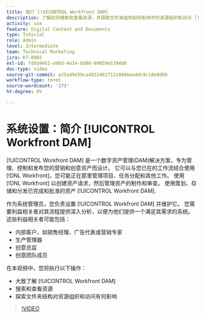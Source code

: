 ```yaml
---
title: 简介 [!UICONTROL Workfront DAM]
description: 了解如何搜索和查看资源，并探索文件夹结构如何影响中的资源组织和访问 [!UICONTROL Workfront DAM].
activity: use
feature: Digital Content and Documents
type: Tutorial
role: Admin
level: Intermediate
team: Technical Marketing
jira: KT-8965
exl-id: fdda9461-e96d-4e34-8d80-99059e5394b0
doc-type: video
source-git-commit: a25a49e59ca483246271214886ea4dc9c10e8d66
workflow-type: tm+mt
source-wordcount: '173'
ht-degree: 0%

---
```


# 系统设置：简介 [!UICONTROL Workfront DAM]

[!UICONTROL Workfront DAM] 是一个数字资产管理(DAM)解决方案，专为管理、控制和发布您的营销和创意资产而设计。 它可以与您已在的工作流结合使用 [!DNL Workfront]，您可能正在那里管理项目、任务分配和其他工作。 使用 [!DNL Workfront] 以创建资产请求，然后管理资产的制作和审查。 使用策划、存储和分发已完成和批准的资产 [!UICONTROL Workfront DAM].


作为系统管理员，您负责设置 [!UICONTROL Workfront DAM] 并维护它。 您需要利益相关者对其流程提供深入分析，以便为他们提供一个满足其需求的系统。 这些利益相关者可能包括：

* 内部客户，如销售经理、广告代表或营销专家
* 生产管理器
* 创意总监
* 创意团队成员

在本视频中，您将执行以下操作：

* 大致了解 [!UICONTROL Workfront DAM]
* 搜索和查看资源
* 探索文件夹结构对资源组织和访问有何影响

>[!VIDEO](https://video.tv.adobe.com/v/335228/?quality=12&learn=on)
